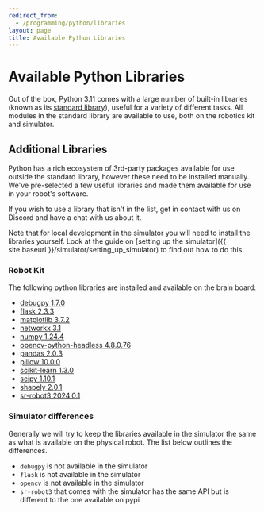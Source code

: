 ```yaml
---
redirect_from:
  - /programming/python/libraries
layout: page
title: Available Python Libraries
---
```


<!-- Simulator libraries https://github.com/srobo/competition-simulator/blob/main/libraries.txt -->
<!-- Robot image libraries https://github.com/srobo/robot-image/blob/main/files/python/libraries.txt -->
<!-- Robot image requirements https://github.com/srobo/robot-image/blob/main/files/python/requirements.txt -->

# Available Python Libraries

Out of the box, Python 3.11 comes with a large number of built-in libraries (known as its [standard library](https://docs.python.org/3.11/library/index.html)), useful for a variety of different tasks. All modules in the standard library are available to use, both on the robotics kit and simulator.

## Additional Libraries

Python has a rich ecosystem of 3rd-party packages available for use outside the standard library, however these need to be installed manually. We've pre-selected a few useful libraries and made them available for use in your robot's software.

If you wish to use a library that isn't in the list, get in contact with us on Discord and have a chat with us about it.

<div class="info" markdown="1">
Note that for local development in the simulator you will need to install the libraries yourself.
Look at the guide on [setting up the simulator]({{ site.baseurl }}/simulator/setting_up_simulator) to find out how to do this.
</div>

### Robot Kit

The following python libraries are installed and available on the brain board:

<!-- cspell:disable -->
* [debugpy 1.7.0](https://pypi.org/project/debugpy)
* [flask 2.3.3](https://pypi.org/project/flask)
* [matplotlib 3.7.2](https://pypi.org/project/matplotlib)
* [networkx 3.1](https://pypi.org/project/networkx)
* [numpy 1.24.4](https://pypi.org/project/numpy)
* [opencv-python-headless 4.8.0.76](https://pypi.org/project/opencv-python-headless)
* [pandas 2.0.3](https://pypi.org/project/pandas)
* [pillow 10.0.0](https://pypi.org/project/pillow)
* [scikit-learn 1.3.0](https://pypi.org/project/scikit-learn)
* [scipy 1.10.1](https://pypi.org/project/scipy)
* [shapely 2.0.1](https://pypi.org/project/shapely)
* [sr-robot3 2024.0.1](https://pypi.org/project/sr-robot3)
<!-- cspell:enable -->


### Simulator differences

Generally we will try to keep the libraries available in the simulator the same as what is available on the physical robot.
The list below outlines the differences.

<!-- cspell:disable -->
* `debugpy` is not available in the simulator
* `flask` is not available in the simulator
* `opencv` is not available in the simulator
* `sr-robot3` that comes with the simulator has the same API but is different to the one available on pypi
<!-- cspell:enable -->
